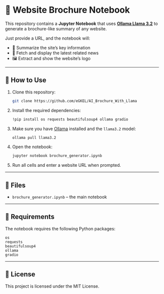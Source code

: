 # 📰 Website Brochure Notebook

This repository contains a **Jupyter Notebook** that uses **[Ollama Llama 3.2](https://ollama.ai/)** to generate a brochure-like summary of any website.

Just provide a URL, and the notebook will:

* 📝 Summarize the site’s key information
* 📰 Fetch and display the latest related news
* 🖼️ Extract and show the website’s logo

---

## 🚀 How to Use

1. Clone this repository:

   ```bash
   git clone https://github.com/eGKEL/AI_Brochure_With_Llama
   ```

2. Install the required dependencies:

   ```bash
   !pip install os requests beautifulsoup4 ollama gradio
   ```

3. Make sure you have [Ollama](https://ollama.ai/download) installed and the `llama3.2` model:

   ```bash
   ollama pull llama3.2
   ```

4. Open the notebook:

   ```bash
   jupyter notebook brochure_generator.ipynb
   ```

5. Run all cells and enter a website URL when prompted.

---

## 📂 Files

* `brochure_generator.ipynb` – the main notebook

---

## 🧩 Requirements

The notebook requires the following Python packages:

```
os
requests
beautifulsoup4
ollama
gradio
```

---

## 📜 License

This project is licensed under the MIT License.
